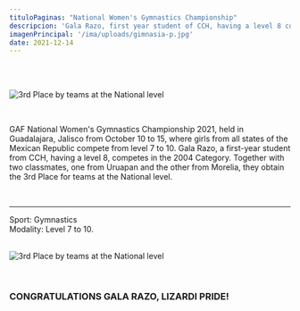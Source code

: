 ```yaml
---
tituloPaginas: "National Women's Gymnastics Championship"
descripcion: 'Gala Razo, first year student of CCH, having a level 8 competes in Category 2004.'
imagenPrincipal: '/ima/uploads/gimnasia-p.jpg'
date: 2021-12-14
---
```




<br>
<br>

![3rd Place by teams at the National level](/ima/uploads/gimnasia2.jpg)

<br>


GAF National Women's Gymnastics Championship 2021, held in Guadalajara, Jalisco from October 10 to 15, where girls from all states of the Mexican Republic compete from level 7 to 10.
Gala Razo, a first-year student from CCH, having a level 8, competes in the 2004 Category. Together with two classmates, one from Uruapan and the other from Morelia, they obtain the 3rd Place for teams at the National level.

<br>

<hr>
Sport: Gymnastics <br>
Modality: Level 7 to 10.

<br>
<br>

![3rd Place by teams at the National level](/ima/uploads/gimnasia.jpg)

<br>

### CONGRATULATIONS GALA RAZO, LIZARDI PRIDE!

<br>


